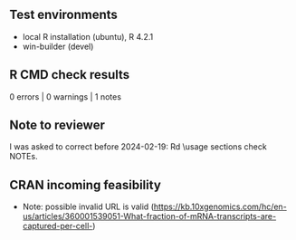 
## Test environments
* local R installation (ubuntu), R 4.2.1
* win-builder (devel)


## R CMD check results

0 errors | 0 warnings | 1 notes

   
## Note to reviewer
I was asked to correct before 2024-02-19: Rd \usage sections check NOTEs.


## CRAN incoming feasibility
* Note: possible invalid URL is valid
  (https://kb.10xgenomics.com/hc/en-us/articles/360001539051-What-fraction-of-mRNA-transcripts-are-captured-per-cell-)
